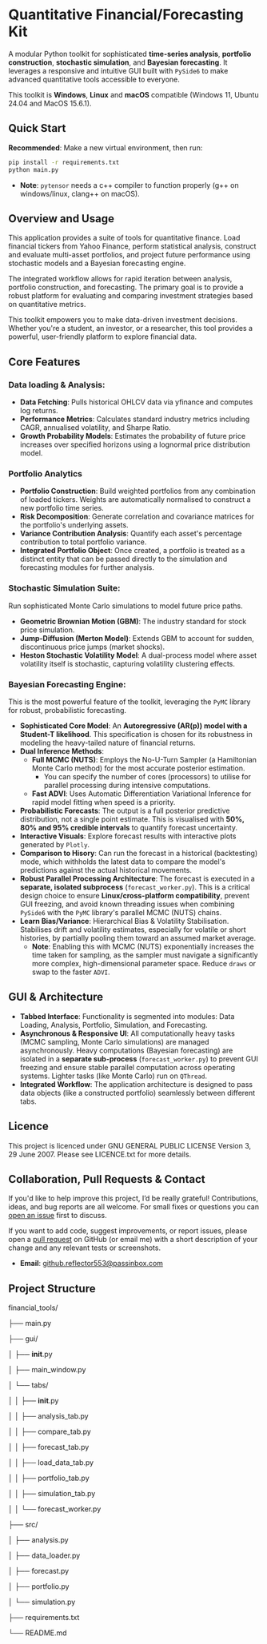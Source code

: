 # Quantitative Financial/Forecasting Kit


A modular Python toolkit for sophisticated **time-series analysis**, **portfolio construction**, **stochastic simulation**, and **Bayesian forecasting**. It leverages a responsive and intuitive GUI built with `PySide6` to make advanced quantitative tools accessible to everyone.

This toolkit is **Windows**, **Linux** and **macOS** compatible (Windows 11, Ubuntu 24.04 and MacOS 15.6.1).

## Quick Start
**Recommended**: Make a new virtual environment, then run:
```bash
pip install -r requirements.txt
python main.py
```
- **Note**: `pytensor` needs a c++ compiler to function properly (g++ on windows/linux, clang++ on macOS).

## Overview and Usage
This application provides a suite of tools for quantitative finance. Load financial tickers from Yahoo Finance, perform statistical analysis, construct and evaluate multi-asset portfolios, and project future performance using stochastic models and a Bayesian forecasting engine.

The integrated workflow allows for rapid iteration between analysis, portfolio construction, and forecasting. The primary goal is to provide a robust platform for evaluating and comparing investment strategies based on quantitative metrics.

This toolkit empowers you to make data-driven investment decisions. Whether you're a student, an investor, or a researcher, this tool provides a powerful, user-friendly platform to explore financial data.

## Core Features
### Data loading & Analysis: 
- **Data Fetching**: Pulls historical OHLCV data via yfinance and computes log returns.
- **Performance Metrics**: Calculates standard industry metrics including CAGR, annualised volatility, and Sharpe Ratio.
- **Growth Probability Models**: Estimates the probability of future price increases over specified horizons using a lognormal price distribution model.

### Portfolio Analytics
- **Portfolio Construction**: Build weighted portfolios from any combination of loaded tickers. Weights are automatically normalised to construct a new portfolio time series.
- **Risk Decomposition**: Generate correlation and covariance matrices for the portfolio's underlying assets.
- **Variance Contribution Analysis**: Quantify each asset's percentage contribution to total portfolio variance.
- **Integrated Portfolio Object**: Once created, a portfolio is treated as a distinct entity that can be passed directly to the simulation and forecasting modules for further analysis.

### Stochastic Simulation Suite:
Run sophisticated Monte Carlo simulations to model future price paths.
- **Geometric Brownian Motion (GBM)**: The industry standard for stock price simulation.
- **Jump-Diffusion (Merton Model)**: Extends GBM to account for sudden, discontinuous price jumps (market shocks).
- **Heston Stochastic Volatility Model**: A dual-process model where asset volatility itself is stochastic, capturing volatility clustering effects.

### Bayesian Forecasting Engine:
This is the most powerful feature of the toolkit, leveraging the `PyMC` library for robust, probabilistic forecasting.
- **Sophisticated Core Model**: An **Autoregressive (AR(p)) model with a Student-T likelihood**. This specification is chosen for its robustness in modeling the heavy-tailed nature of financial returns.
- **Dual Inference Methods**:
  - **Full MCMC (NUTS)**: Employs the No-U-Turn Sampler (a Hamiltonian Monte Carlo method) for the most accurate posterior estimation.
    - You can specify the number of cores (processors) to utilise for parallel processing during intensive computations.
  - **Fast ADVI**: Uses Automatic Differentiation Variational Inference for rapid model fitting when speed is a priority.
- **Probabilistic Forecasts**: The output is a full posterior predictive distribution, not a single point estimate. This is visualised with **50%, 80% and 95% credible intervals** to quantify forecast uncertainty.
- **Interactive Visuals**: Explore forecast results with interactive plots generated by `Plotly`.
- **Comparison to Hisory**: Can run the forecast in a historical (backtesting) mode, which withholds the latest data to compare the model's predictions against the actual historical movements.
- **Robust Parallel Processing Architecture**: The forecast is executed in a **separate, isolated subprocess** (`forecast_worker.py`). This is a critical design choice to ensure **Linux/cross-platform compatibility**, prevent GUI freezing, and avoid known threading issues when combining `PySide6` with the `PyMC` library's parallel MCMC (NUTS) chains.
- **Learn Bias/Variance**: Hierarchical Bias & Volatility Stabilisation. Stabilises drift and volatility estimates, especially for volatile or short histories, by partially pooling them toward an assumed market average.
  - **Note**: Enabling this with MCMC (NUTS) exponentially increases the time taken for sampling, as the sampler must navigate a significantly more complex, high-dimensional parameter space. Reduce `draws` or swap to the faster `ADVI`.

## GUI & Architecture
- **Tabbed Interface**: Functionality is segmented into modules: Data Loading, Analysis, Portfolio, Simulation, and Forecasting.
- **Asynchronous & Responsive UI**: All computationally heavy tasks (MCMC sampling, Monte Carlo simulations) are managed asynchronously. Heavy computations (Bayesian forecasting) are isolated in a **separate sub-process** (`forecast_worker.py`) to prevent GUI freezing and ensure stable parallel computation across operating systems. Lighter tasks (like Monte Carlo) run on `QThread`.
- **Integrated Workflow**: The application architecture is designed to pass data objects (like a constructed portfolio) seamlessly between different tabs.

## Licence
This project is licenced under GNU GENERAL PUBLIC LICENSE Version 3, 29 June 2007. Please see LICENCE.txt for more details.

## Collaboration, Pull Requests & Contact
If you'd like to help improve this project, I’d be really grateful! Contributions, ideas, and bug reports are all welcome. For small fixes or questions you can [open an issue](https://github.com/hiddenwife/QFKit/issues) first to discuss. 

If you want to add code, suggest improvements, or report issues, please open a [pull request](https://github.com/hiddenwife/QFKit/pulls) on GitHub (or email me) with a short description of your change and any relevant tests or screenshots.

- **Email**: github.reflector553@passinbox.com


## Project Structure
financial_tools/

├── main.py

├── gui/

│   ├── __init__.py

│   ├── main_window.py

│   └── tabs/ 

│   │   ├── __init__.py

│   │   ├── analysis_tab.py

│   │   ├── compare_tab.py

│   │   ├── forecast_tab.py

│   │   ├── load_data_tab.py

│   │   ├── portfolio_tab.py

│   │   ├── simulation_tab.py

│   │   └── forecast_worker.py

├── src/

│   ├── analysis.py

│   ├── data_loader.py

│   ├── forecast.py

│   ├── portfolio.py

│   └── simulation.py

├── requirements.txt

└── README.md
